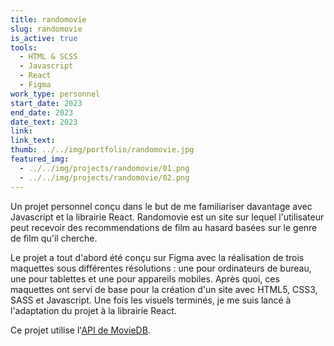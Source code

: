 ```yaml
---
title: randomovie
slug: randomovie
is_active: true
tools:
  - HTML & SCSS
  - Javascript
  - React
  - Figma
work_type: personnel
start_date: 2023
end_date: 2023
date_text: 2023
link:
link_text:
thumb: ../../img/portfolio/randomovie.jpg
featured_img:
  - ../../img/projects/randomovie/01.png
  - ../../img/projects/randomovie/02.png
---
```


Un projet personnel conçu dans le but de me familiariser davantage avec Javascript et la librairie React. Randomovie est
un site sur lequel l'utilisateur peut recevoir des recommendations de film au hasard basées sur le genre de film qu'il
cherche.

Le projet a tout d'abord été conçu sur Figma avec la réalisation de trois maquettes sous différentes résolutions : une
pour ordinateurs de bureau, une pour tablettes et une pour appareils mobiles. Après quoi, ces maquettes ont servi de
base pour la création d'un site avec HTML5, CSS3, SASS et Javascript. Une fois les visuels terminés, je me suis lancé à
l'adaptation du projet à la librairie React.

Ce projet utilise l'[API de MovieDB](https://www.themoviedb.org/?language=fr).